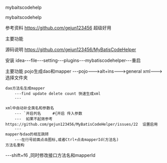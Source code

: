 
mybaitscodehelp



mybaitscodehelp

参考资料
https://github.com/gejun123456
超级好用

 
 
 
主要功能
 
 
源码说明
	https://github.com/gejun123456/MyBatisCodeHelper
 
安装
	idea---file---setting---plugins---mybatiscodehelper---重启
 
 
主要功能
	pojo生成dao和mapper
		---pojo--->alt+ins--->general xml--->选择文件夹
 
	dao方法名生成mapper
		---find update delete count 快速生成xml
		---
 
	xml中自动补全类名和参数名
		--- `开启列名     #{开启 传入参数
		---  如果不起效参考https://github.com/gejun123456/MyBatisCodeHelper/issues/22  设置启用
		---  
	mapper与dao的相互跳转
		---在行号前面点击图标,或者Ctrl+点击mapperId(方法名)
	方法名重构
---shift+f6 ,同时修改接口方法名和mapperId










